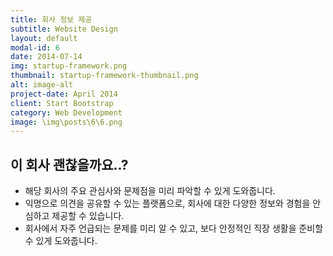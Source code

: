 ```yaml
---
title: 회사 정보 제공
subtitle: Website Design
layout: default
modal-id: 6
date: 2014-07-14
img: startup-framework.png
thumbnail: startup-framework-thumbnail.png
alt: image-alt
project-date: April 2014
client: Start Bootstrap
category: Web Development
image: \img\posts\6\6.png
---
```


## 이 회사 괜찮을까요..?

* 해당 회사의 주요 관심사와 문제점을 미리 파악할 수 있게 도와줍니다.
* 익명으로 의견을 공유할 수 있는 플랫폼으로, 회사에 대한 다양한 정보와 경험을 안심하고 제공할 수 있습니다.
* 회사에서 자주 언급되는 문제를 미리 알 수 있고, 보다 안정적인 직장 생활을 준비할 수 있게 도와줍니다.